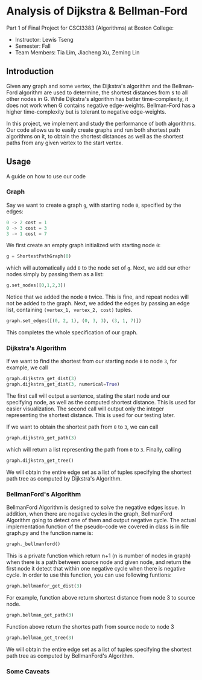 # Analysis of Dijkstra & Bellman-Ford
Part 1 of Final Project for CSCI3383 (Algorithms) at Boston College:
* Instructor: Lewis Tseng
* Semester: Fall 
* Team Members: Tia Lim, Jiacheng Xu, Zeming Lin

## Introduction
Given any graph and some vertex, the Dijkstra's algorithm and the Bellman-Ford algorithm are used to determine, the shortest distances from s to all other nodes in G. While Dijkstra's algorithm has better time-complexity, it does not work when G contains negative edge-weights. Bellman-Ford has a higher time-complexity but is tolerant to negative edge-weights.

In this project, we implement and study the performance of both algorithms. Our code allows us to easily create graphs and run both shortest path algorithms on it, to obtain the shortest distances as well as the shortest paths from any given vertex to the start vertex.

## Usage
A guide on how to use our code
### Graph

Say we want to create a graph `g`, with starting node `0`, specified by the edges:

```python
0 -> 2 cost = 1
0 -> 3 cost = 3
3 -> 1 cost = 7
```
We first create an empty graph initialized with starting node `0`:
```python
g = ShortestPathGraph(0)
```
which will automatically add `0` to the node set of `g`. Next, we add our other nodes simply by passing them as a list:
```python
g.set_nodes([0,1,2,3])
```
Notice that we added the node `0` twice. This is fine, and repeat nodes will not be added to the graph.
Next, we added the edges by passing an edge list, containing `(vertex_1, vertex_2, cost)` tuples. 
```python
graph.set_edges([(0, 2, 1), (0, 3, 3), (3, 1, 7)])
```
This completes the whole specification of our graph. 

### Dijkstra's Algorithm
If we want to find the shortest from our starting node `0` to node `3`, for example, we call 
```python
graph.dijkstra_get_dist(3)
graph.dijkstra_get_dist(3, numerical=True)
```
The first call will output a sentence, stating the start node and our specifying node, as well as the computed shortest distance. This is used for easier visualization.
The second call will output only the integer representing the shortest distance. This is used for our testing later.

If we want to obtain the shortest path from `0` to `3`, we can call
```python
graph.dijkstra_get_path(3)
```
which will return a list representing the path from `0` to `3`. Finally, calling 
```python
graph.dijkstra_get_tree()
```
We will obtain the entire edge set as a list of tuples specifying the shortest path tree as computed by Dijkstra's Algorithm.

### BellmanFord's Algorithm
BellmanFord Algorithm is designed to solve the negative edges issue. In addition, when there are negative cycles in the graph, BellmanFord Algorithm going to detect one of them and output negative cycle. The actual implementation function of the pseudo-code we covered in class is in file graph.py and the function name is: 
```python
graph._bellmanford()
```
This is a private function which return n+1 (n is number of nodes in graph) when there is a path between source node and given node, and return the first node it detect that within one negative cycle when there is negative cycle. In order to use this function, you can use following funtions:
```python
graph.bellmanfor_get_dist(3)
```
For example, function above return shortest distance from node 3 to source node.
```python
graph.bellman_get_path(3)
```
Function above return the shortes path from source node to node 3

```python
graph.bellman_get_tree(3)
```
We will obtain the entire edge set as a list of tuples specifying the shortest path tree as computed by BellmanFord's Algorithm.

### Some Caveats





